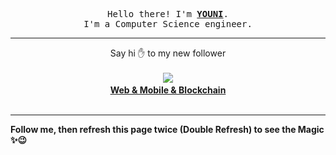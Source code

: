 
<p align='center'>
<samp>
Hello there! I'm <b><a rel='nofollow noopener noreferrer' target='_blank' href='https://github.com/abdelyouni'>YOUNI</a></b>.
<br>I'm a Computer Science engineer.
</samp>
</p>
<hr>
<p align='center'>
<span>Say hi ✋ to my new follower </span></br></br>
<img src='https://avatars3.githubusercontent.com/u/33049672?s=100&amp;v=4'><img src='https://maisonpizza.com/github/abdelyouni/1609925452_img.png' width='1' height='1'><b></br>
<a rel='nofollow noopener noreferrer' target='_blank' href='https://github.com/kroim'>Web &amp; Mobile &amp; Blockchain</a></b></br></br>
</p>
<hr>
<b>Follow me, then refresh this page twice (Double Refresh) to see the Magic ✨😉</b> 